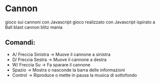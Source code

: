 # Cannon
gioco sui cannoni con Javascript
gioco realizzato con Javascript ispirato a Ball blast cannon blitz mania
## Comandi:
- A/ Freccia Sinistra -> Muove il cannone a sinistra
- D/ Freccia Sestra -> Muove il cannone a destra
- W/ Freccia Su -> Fa sparare il cannone
- Spazio -> Mostra o nasconde la barra delle informazioni
- Control -> Riproduce o mette in pausa la musica di sottofondo